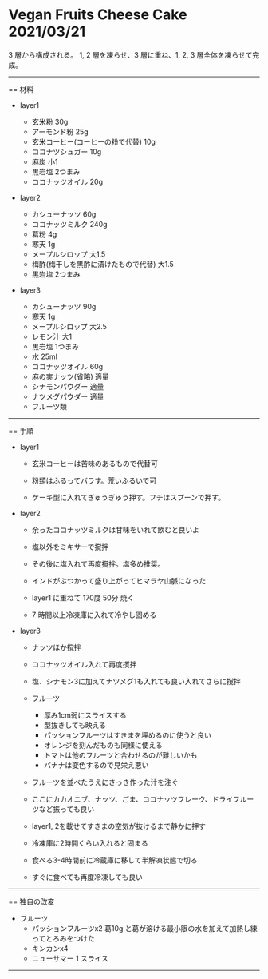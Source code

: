 Vegan Fruits Cheese Cake 2021/03/21
======================================

3 層から構成される。
1, 2 層を凍らせ、3 層に重ね、1, 2, 3 層全体を凍らせて完成。

---

== 材料

+ layer1
  - 玄米粉 30g
  - アーモンド粉 25g
  - 玄米コーヒー(コーヒーの粉で代替) 10g
  - ココナツシュガー 10g
  - 麻炭 小1
  - 黒岩塩 2つまみ
  - ココナッツオイル 20g

+ layer2
  - カシューナッツ 60g
  - ココナッツミルク 240g
  - 葛粉 4g
  - 寒天 1g
  - メープルシロップ 大1.5
  - 梅酢(梅干しを黒酢に漬けたもので代替) 大1.5
  - 黒岩塩 2つまみ

+ layer3
  - カシューナッツ 90g
  - 寒天 1g
  - メープルシロップ 大2.5
  - レモン汁 大1
  - 黒岩塩 1つまみ
  - 水 25ml
  - ココナッツオイル 60g
  - 麻の実ナッツ(省略) 適量
  - シナモンパウダー 適量
  - ナツメグパウダー 適量
  - フルーツ類

---

== 手順

+ layer1

  - 玄米コーヒーは苦味のあるもので代替可

  - 粉類はふるってバラす。荒いふるいで可

  - ケーキ型に入れてぎゅうぎゅう押す。フチはスプーンで押す。

+ layer2

  - 余ったココナッツミルクは甘味をいれて飲むと良いよ

  - 塩以外をミキサーで撹拌

  - その後に塩入れて再度撹拌。塩多め推奨。

  - インドがぶつかって盛り上がってヒマラヤ山脈になった

  - layer1 に重ねて 170度 50分 焼く

  - 7 時間以上冷凍庫に入れて冷やし固める

+ layer3

  - ナッツほか撹拌

  - ココナッツオイル入れて再度撹拌

  - 塩、シナモン3に加えてナツメグ1も入れても良い入れてさらに撹拌

  - フルーツ
    - 厚み1cm弱にスライスする
    - 型抜きしても映える
    - パッションフルーツはすきまを埋めるのに使うと良い
    - オレンジを刻んだものも同様に使える
    - トマトは他のフルーツと合わせるのが難しいかも
    - バナナは変色するので見栄え悪い

  - フルーツを並べたうえにさっき作った汁を注ぐ

  - ここにカカオニブ、ナッツ、ごま、ココナッツフレーク、ドライフルーツなど振っても良い

  - layer1, 2を載せてすきまの空気が抜けるまで静かに押す

  - 冷凍庫に2時間くらい入れると固まる

  - 食べる3-4時間前に冷蔵庫に移して半解凍状態で切る

  - すぐに食べても再度冷凍しても良い

---

== 独自の改変

+ フルーツ
  - パッションフルーツx2 葛10g と葛が溶ける最小限の水を加えて加熱し練ってとろみをつけた
  - キンカンx4
  - ニューサマー 1 スライス

---
